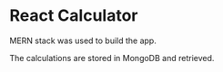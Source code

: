 # React Calculator

MERN stack was used to build the app.


The calculations are stored in MongoDB and retrieved.
